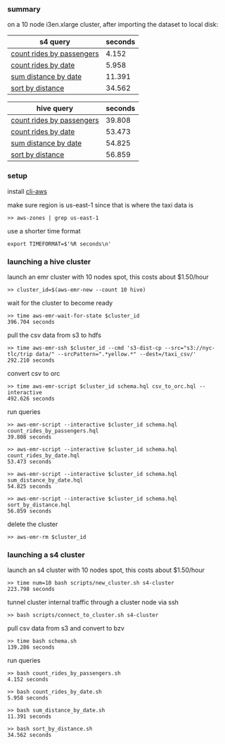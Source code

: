 ### summary

on a 10 node i3en.xlarge cluster, after importing the dataset to local disk:

| s4 query | seconds |
| --- | --- |
| [count rides by passengers](./count_rides_by_passengers.sh) | 4.152 |
| [count rides by date](./count_rides_by_date.sh) | 5.958 |
| [sum distance by date](./sum_distance_by_date.sh) | 11.391 |
| [sort by distance](./sort_by_distance.sh) | 34.562 |


| hive query | seconds |
| --- | --- |
| [count rides by passengers](./count_rides_by_passengers.hql) | 39.808 |
| [count rides by date](./count_rides_by_date.hql) | 53.473 |
| [sum distance by date](./sum_distance_by_date.hql) | 54.825 |
| [sort by distance](./sort_by_distance.hql) | 56.859 |

### setup

install [cli-aws](https://github.com/nathants/cli-aws#installation)

make sure region is us-east-1 since that is where the taxi data is
```
>> aws-zones | grep us-east-1
```

use a shorter time format
```
export TIMEFORMAT=$'%R seconds\n'
```

### launching a hive cluster

launch an emr cluster with 10 nodes spot, this costs about $1.50/hour
```
>> cluster_id=$(aws-emr-new --count 10 hive)
```

wait for the cluster to become ready
```
>> time aws-emr-wait-for-state $cluster_id
396.704 seconds
```

pull the csv data from s3 to hdfs
```
>> time aws-emr-ssh $cluster_id --cmd 's3-dist-cp --src="s3://nyc-tlc/trip data/" --srcPattern=".*yellow.*" --dest=/taxi_csv/'
292.210 seconds
```

convert csv to orc
```
>> time aws-emr-script $cluster_id schema.hql csv_to_orc.hql --interactive
492.626 seconds
```

run queries
```
>> aws-emr-script --interactive $cluster_id schema.hql count_rides_by_passengers.hql
39.808 seconds

>> aws-emr-script --interactive $cluster_id schema.hql count_rides_by_date.hql
53.473 seconds

>> aws-emr-script --interactive $cluster_id schema.hql sum_distance_by_date.hql
54.825 seconds

>> aws-emr-script --interactive $cluster_id schema.hql sort_by_distance.hql
56.859 seconds
```

delete the cluster
```
>> aws-emr-rm $cluster_id
```

### launching a s4 cluster

launch an s4 cluster with 10 nodes spot, this costs about $1.50/hour
```
>> time num=10 bash scripts/new_cluster.sh s4-cluster
223.798 seconds
```

tunnel cluster internal traffic through a cluster node via ssh
```
>> bash scripts/connect_to_cluster.sh s4-cluster
```

pull csv data from s3 and convert to bzv
```
>> time bash schema.sh
139.286 seconds
```

run queries
```
>> bash count_rides_by_passengers.sh
4.152 seconds

>> bash count_rides_by_date.sh
5.958 seconds

>> bash sum_distance_by_date.sh
11.391 seconds

>> bash sort_by_distance.sh
34.562 seconds
```

